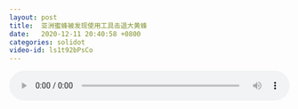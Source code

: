 ```yaml
---
layout: post
title:  亚洲蜜蜂被发现使用工具击退大黄蜂
date:   2020-12-11 20:40:58 +0800
categories: solidot
video-id: ls1t92bPsCo
---
```


<audio src="/assets/c5d8b7515ce05cdd7b8747704f5c2994.mp3" style="width: 100%;" controls></audio>

